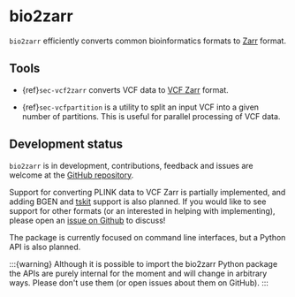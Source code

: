 # bio2zarr

`bio2zarr` efficiently converts common bioinformatics formats to
[Zarr](https://zarr.readthedocs.io/en/stable/) format.

## Tools

- {ref}`sec-vcf2zarr` converts VCF data to
  [VCF Zarr](https://github.com/sgkit-dev/vcf-zarr-spec/) format.

- {ref}`sec-vcfpartition` is a utility to split an input
  VCF into a given number of partitions. This is useful for
  parallel processing of VCF data.

## Development status

`bio2zarr` is in development, contributions, feedback and issues are welcome
at the [GitHub repository](https://github.com/sgkit-dev/bio2zarr).

Support for converting PLINK data to VCF Zarr is partially implemented,
and adding BGEN and [tskit](https://tskit.dev/) support is also planned.
If you would like to see
support for other formats (or an interested in helping with implementing),
please open an [issue on Github](https://github.com/sgkit-dev/bio2zarr/issues)
to discuss!


The package is currently focused on command line interfaces, but a
Python API is also planned.

:::{warning}
Although it is possible to import the bio2zarr Python package
the APIs are purely internal for the moment and will change
in arbitrary ways. Please don't use them (or open issues about
them on GitHub).
:::
